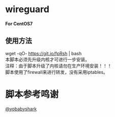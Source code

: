 # wireguard
#### For CentOS7
## 使用方法
wget -qO- https://git.io/fpRsh | bash <br>
本脚本必须先升级内核才可进行一步安装。<br>
注释：由于脚本升级了内核请勿在生产环境安装！！！<br>
脚本使用了firewall来进行转发，没有采用iptables。

# 脚本参考鸣谢
[@yobabyshark](https://github.com/yobabyshark/wireguard)


